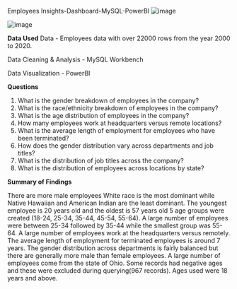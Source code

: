 Employees Insights-Dashboard-MySQL-PowerBI
![image](https://github.com/Knob123/Employees-Insights-Dashboard/assets/137094560/1c1ec059-4be5-4cd7-9443-a75d72694069)

![image](https://github.com/Knob123/Employees-Insights-Dashboard/assets/137094560/5125d45f-8d8f-4f10-86bf-e96213041b35)



**Data Used**
Data - Employees data with over 22000 rows from the year 2000 to 2020.

Data Cleaning & Analysis - MySQL Workbench

Data Visualization - PowerBI

**Questions**
1. What is the gender breakdown of employees in the company?
2. What is the race/ethnicity breakdown of employees in the company?
3. What is the age distribution of employees in the company?
4. How many employees work at headquarters versus remote locations?
5. What is the average length of employment for employees who have been terminated?
6. How does the gender distribution vary across departments and job titles?
7. What is the distribution of job titles across the company?
8. What is the distribution of employees across locations by state?



**Summary of Findings**

There are more male employees
White race is the most dominant while Native Hawaiian and American Indian are the least dominant.
The youngest employee is 20 years old and the oldest is 57 years old
5 age groups were created (18-24, 25-34, 35-44, 45-54, 55-64). A large number of employees were between 25-34 followed by 35-44 while the smallest group was 55-64.
A large number of employees work at the headquarters versus remotely.
The average length of employment for terminated employees is around 7 years.
The gender distribution across departments is fairly balanced but there are generally more male than female employees.
A large number of employees come from the state of Ohio.
Some records had negative ages and these were excluded during querying(967 records). Ages used were 18 years and above.
